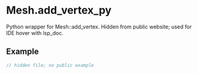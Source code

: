 # Mesh.add_vertex_py

Python wrapper for Mesh::add_vertex.
Hidden from public website; used for IDE hover with lsp_doc.

## Example

```rust
// hidden file; no public example
```
